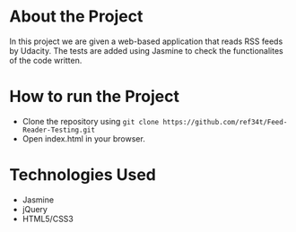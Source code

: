 # About the Project

In this project we are given a web-based application that reads RSS feeds by Udacity. The tests are added using Jasmine to check the functionalites of the code written.

# How to run the Project

- Clone the repository using `git clone https://github.com/ref34t/Feed-Reader-Testing.git`
- Open index.html in your browser.

# Technologies Used

- Jasmine
- jQuery
- HTML5/CSS3
